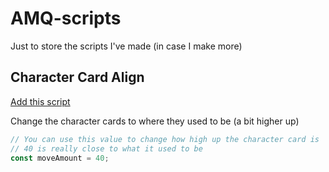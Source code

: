 # AMQ-scripts
Just to store the scripts I've made (in case I make more)

## Character Card Align
[Add this script](https://raw.githubusercontent.com/Luminighty/AMQ-scripts/main/amqCharCardAlign.user.js)

Change the character cards to where they used to be (a bit higher up)
```js
// You can use this value to change how high up the character card is
// 40 is really close to what it used to be
const moveAmount = 40;
```
